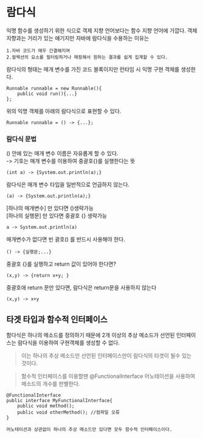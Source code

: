 # 람다식
익명 함수를 생성하기 위한 식으로 객제 지향 언어보다는 함수 지향 언어에 가깝다.
객체 지향과는 거리가 있는 얘기지만 자바에 람다식을 수용하는 이유는
```aidl
1.자바 코드가 매우 간결해지며
2.컬렉션의 요소를 필터링하거나 매핑해서 원하는 결과를 쉽게 집계할 수 있다.
```

람다식의 형태는 매개 변수를 가진 코드 블록이지만 런타임 시 익명 구현 객체를 생성한다.
```aidl
Runnable runnable = new Runnable(){
    public void run(){...}
};
```
위의 익명 객체를 아래의 람다식으로 표현할 수 있다.
```aidl
Runnable runnable = () -> {...};
```
### 람다식 문법
() 안에 있는 매개 변수 이름은 자유롭게 할 수 있다. <br>
-> 기호는 매개 변수를 이용하여 중괄호{}를 실행한다는 뜻 <br>
```aidl
(int a) -> {System.out.println(a);}
```
람다식은 매개 변수 타입을 일반적으로 언급하지 않는다.
```aidl
(a) -> {System.out.println(a);}
```
[하나의 매개변수] 만 있다면 ()생략가능 <br>
[하나의 실행문] 만 있다면 중괄호 {} 생략가능
```aidl
a -> System.out.println(a)
```
매개변수가 없다면 빈 괄호() 를 반드시 사용해야 한다.
```aidl
() -> {실행문;...}
```
중괄호 {}를 실행하고 return 값이 있어야 한다면?
```aidl
(x,y) -> {return x+y; }
```
중괄호애 return 문만 있다면, 람다식은 return문을 사용하지 않는다
```aidl
(x,y) -> x+y
```

## 타겟 타입과 함수적 인터페이스
함다식은 하나의 메소드를 정의하기 때문에 2개 이상의 추상 메소드가 선언된 인터페이스는 람다식을 이용하여 구현객체를 생성할 수 없다.
>이는 하나의 추상 메소드만 선언된 인터페이스만이 람다식의 타겟이 될수 있는 것이다.

>함수적 인터페이스를 이용할땐 @FunctionalInterface 어노테이션을 사용하여 메소드의 개수를 판별한다.
```aidl
@FunctionalInterface
public interface MyFunctionalInterface{
    public void method();
    public void otherMethod(); //컴파일 오류
}

어노테이션과 상관없이 하나의 추상 메소드만 있다면 모두 함수적 인터페이스이다.
```